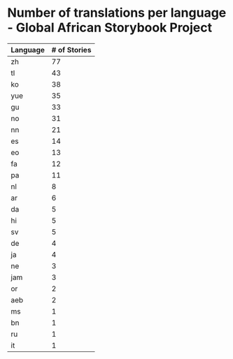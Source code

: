 # Number of translations per language - Global African Storybook Project

Language | # of Stories
-------- | ------------
zh | 77
tl | 43
ko | 38
yue | 35
gu | 33
no | 31
nn | 21
es | 14
eo | 13
fa | 12
pa | 11
nl | 8
ar | 6
da | 5
hi | 5
sv | 5
de | 4
ja | 4
ne | 3
jam | 3
or | 2
aeb | 2
ms | 1
bn | 1
ru | 1
it | 1
